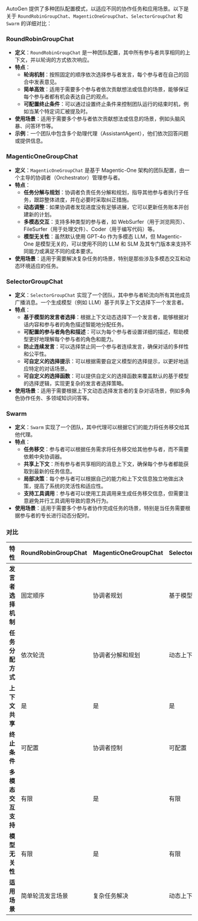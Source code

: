 AutoGen 提供了多种团队配置模式，以适应不同的协作任务和应用场景。以下是关于 `RoundRobinGroupChat`、`MagenticOneGroupChat`、`SelectorGroupChat` 和 `Swarm` 的详细对比：

### RoundRobinGroupChat
- **定义**：`RoundRobinGroupChat` 是一种团队配置，其中所有参与者共享相同的上下文，并以轮询的方式依次响应。
- **特点**：
    - **轮询机制**：按照固定的顺序依次选择参与者发言，每个参与者在自己的回合中发表意见。
    - **简单高效**：适用于需要多个参与者依次贡献想法或信息的场景，能够保证每个参与者都有机会表达自己的观点。
    - **可配置终止条件**：可以通过设置终止条件来控制团队运行的结束时机，例如当某个特定词汇被提及时。
- **使用场景**：适用于需要多个参与者依次贡献想法或信息的场景，例如头脑风暴、问答环节等。
- **示例**：一个团队中包含多个助理代理（AssistantAgent），他们依次回答问题或提供信息。

### MagenticOneGroupChat
- **定义**：`MagenticOneGroupChat` 是基于 Magentic-One 架构的团队配置，由一个主导的协调者（Orchestrator）管理参与者。
- **特点**：
    - **任务分解与规划**：协调者负责任务分解和规划，指导其他参与者执行子任务，跟踪整体进度，并在必要时采取纠正措施。
    - **动态调整**：如果协调者发现进度没有足够进展，它可以更新任务账本并创建新的计划。
    - **多模态交互**：支持多种类型的参与者，如 WebSurfer（用于浏览网页）、FileSurfer（用于处理文件）、Coder（用于编写代码）等。
    - **模型无关性**：虽然默认使用 GPT-4o 作为多模态 LLM，但 Magentic-One 是模型无关的，可以使用不同的 LLM 和 SLM 及其专门版本来支持不同能力或满足不同的成本要求。
- **使用场景**：适用于需要解决复杂任务的场景，特别是那些涉及多模态交互和动态环境适应的任务。

### SelectorGroupChat
- **定义**：`SelectorGroupChat` 实现了一个团队，其中参与者轮流向所有其他成员广播消息。一个生成模型（例如 LLM）基于共享上下文选择下一个发言者。
- **特点**：
    - **基于模型的发言者选择**：根据上下文动态选择下一个发言者，能够根据对话内容和参与者的角色描述智能地分配任务。
    - **可配置的参与者角色和描述**：可以为每个参与者设置详细的描述，帮助模型更好地理解每个参与者的角色和能力。
    - **防止连续发言**：可以选择禁止同一个参与者连续发言，确保对话的多样性和公平性。
    - **可自定义的选择提示**：可以根据需要自定义模型的选择提示，以更好地适应特定的对话场景。
    - **可自定义的选择函数**：可以提供自定义的选择函数来覆盖默认的基于模型的选择逻辑，实现更复杂的发言者选择策略。
- **使用场景**：适用于需要根据上下文动态选择发言者的复杂对话场景，例如多角色协作任务、多领域知识问答等。

### Swarm
- **定义**：`Swarm` 实现了一个团队，其中代理可以根据它们的能力将任务移交给其他代理。
- **特点**：
    - **任务移交**：参与者可以根据任务需求将任务移交给其他参与者，而不需要依赖中央协调器。
    - **共享上下文**：所有参与者共享相同的消息上下文，确保每个参与者都能获取到最新的任务信息。
    - **局部决策**：每个参与者可以根据自己的能力和上下文信息独立地做出决策，提高了系统的灵活性和适应性。
    - **支持工具调用**：参与者可以使用工具调用来生成任务移交信息，但需要注意避免并行工具调用导致的意外行为。
- **使用场景**：适用于需要多个参与者协作完成任务的场景，特别是当任务需要根据参与者的专长进行动态分配时。

### 对比
| 特性 | RoundRobinGroupChat | MagenticOneGroupChat | SelectorGroupChat | Swarm |
| --- | --- | --- | --- | --- |
| **发言者选择机制** | 固定顺序 | 协调者规划 | 基于模型的动态选择 | 基于任务需求的移交 |
| **任务分配方式** | 依次轮流 | 协调者分解和规划 | 动态上下文感知 | 参与者自主决策 |
| **上下文共享** | 是 | 是 | 是 | 是 |
| **终止条件** | 可配置 | 协调者控制 | 可配置 | 可配置 |
| **多模态交互支持** | 有限 | 是 | 有限 | 有限 |
| **模型无关性** | 有限 | 是 | 有限 | 有限 |
| **适用场景** | 简单轮流发言场景 | 复杂任务解决 | 动态上下文感知协作 | 动态任务分配和协作 |